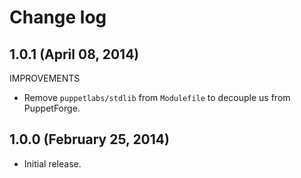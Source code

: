 # Change log

## 1.0.1 (April 08, 2014)

IMPROVEMENTS

* Remove `puppetlabs/stdlib` from `Modulefile` to decouple us from PuppetForge.


## 1.0.0 (February 25, 2014)

* Initial release.

